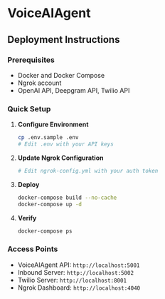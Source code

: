 # VoiceAIAgent

## Deployment Instructions

### Prerequisites
- Docker and Docker Compose
- Ngrok account
- OpenAI API, Deepgram API, Twilio API

### Quick Setup

1. **Configure Environment**
   ```bash
   cp .env.sample .env
   # Edit .env with your API keys
   ```

2. **Update Ngrok Configuration**
   ```bash
   # Edit ngrok-config.yml with your auth token
   ```

3. **Deploy**
   ```bash
   docker-compose build --no-cache
   docker-compose up -d
   ```

4. **Verify**
   ```bash
   docker-compose ps
   ```

### Access Points
- VoiceAIAgent API: `http://localhost:5001`
- Inbound Server: `http://localhost:5002`  
- Twilio Server: `http://localhost:8001`
- Ngrok Dashboard: `http://localhost:4040`
